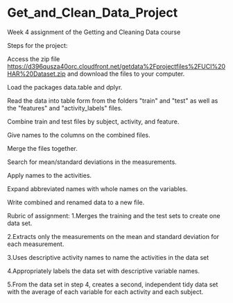 # Get_and_Clean_Data_Project
Week 4 assignment of the Getting and Cleaning Data course

Steps for the project:

Access the zip file https://d396qusza40orc.cloudfront.net/getdata%2Fprojectfiles%2FUCI%20HAR%20Dataset.zip and download the files to your computer. 

Load the packages data.table and dplyr.

Read the data into table form from the folders "train" and "test" as well as the "features" and "activity_labels" files.

Combine train and test files by subject, activity, and feature.

Give names to the columns on the combined files.

Merge the files together.

Search for mean/standard deviations in the measurements.

Apply names to the activities.

Expand abbreviated names with whole names on the variables.

Write combined and renamed data to a new file.

Rubric of assignment:
1.Merges the training and the test sets to create one data set.

2.Extracts only the measurements on the mean and standard deviation for each measurement.

3.Uses descriptive activity names to name the activities in the data set

4.Appropriately labels the data set with descriptive variable names.

5.From the data set in step 4, creates a second, independent tidy data set with the average of each variable for each activity and each subject.

